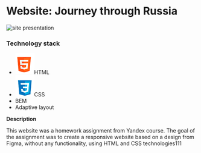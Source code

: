 # Website: Journey through Russia

![site presentation](./images/1-06-09-2023-10_42_50.gif)

### Technology stack
* ![html](./images/1.png)HTML
* ![CSS](./images/2.png)CSS
* BEM
* Adaptive layout

**Description**

This website was a homework assignment from Yandex course. The goal of the assignment was to create a responsive website based on a design from Figma, without any functionality, using HTML and CSS technologies111

